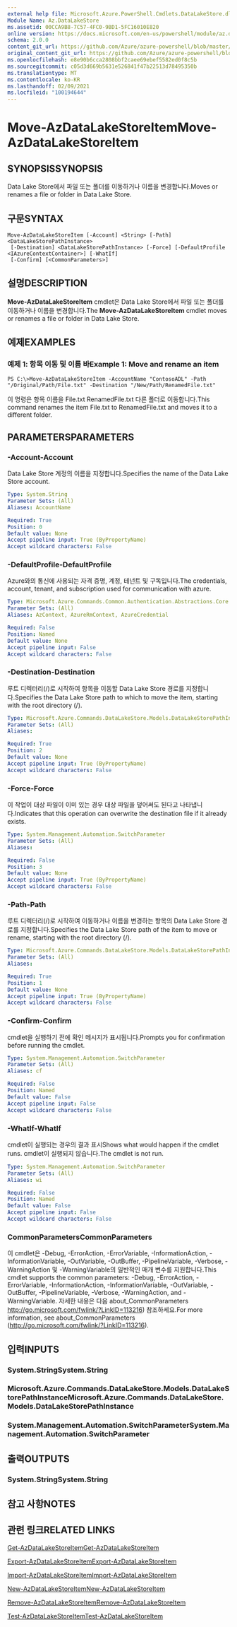 ```yaml
---
external help file: Microsoft.Azure.PowerShell.Cmdlets.DataLakeStore.dll-Help.xml
Module Name: Az.DataLakeStore
ms.assetid: 00CCA9B8-7C57-4FC0-9BD1-5FC16010E820
online version: https://docs.microsoft.com/en-us/powershell/module/az.datalakestore/move-azdatalakestoreitem
schema: 2.0.0
content_git_url: https://github.com/Azure/azure-powershell/blob/master/src/DataLakeStore/DataLakeStore/help/Move-AzDataLakeStoreItem.md
original_content_git_url: https://github.com/Azure/azure-powershell/blob/master/src/DataLakeStore/DataLakeStore/help/Move-AzDataLakeStoreItem.md
ms.openlocfilehash: e8e90b6cca2808bbf2caee69ebef5582ed0f8c5b
ms.sourcegitcommit: c05d3d669b5631e526841f47b22513d78495350b
ms.translationtype: MT
ms.contentlocale: ko-KR
ms.lasthandoff: 02/09/2021
ms.locfileid: "100194644"
---
```

# <span data-ttu-id="07215-101">Move-AzDataLakeStoreItem</span><span class="sxs-lookup"><span data-stu-id="07215-101">Move-AzDataLakeStoreItem</span></span>

## <span data-ttu-id="07215-102">SYNOPSIS</span><span class="sxs-lookup"><span data-stu-id="07215-102">SYNOPSIS</span></span>
<span data-ttu-id="07215-103">Data Lake Store에서 파일 또는 폴더를 이동하거나 이름을 변경합니다.</span><span class="sxs-lookup"><span data-stu-id="07215-103">Moves or renames a file or folder in Data Lake Store.</span></span>

## <span data-ttu-id="07215-104">구문</span><span class="sxs-lookup"><span data-stu-id="07215-104">SYNTAX</span></span>

```
Move-AzDataLakeStoreItem [-Account] <String> [-Path] <DataLakeStorePathInstance>
 [-Destination] <DataLakeStorePathInstance> [-Force] [-DefaultProfile <IAzureContextContainer>] [-WhatIf]
 [-Confirm] [<CommonParameters>]
```

## <span data-ttu-id="07215-105">설명</span><span class="sxs-lookup"><span data-stu-id="07215-105">DESCRIPTION</span></span>
<span data-ttu-id="07215-106">**Move-AzDataLakeStoreItem** cmdlet은 Data Lake Store에서 파일 또는 폴더를 이동하거나 이름을 변경합니다.</span><span class="sxs-lookup"><span data-stu-id="07215-106">The **Move-AzDataLakeStoreItem** cmdlet moves or renames a file or folder in Data Lake Store.</span></span>

## <span data-ttu-id="07215-107">예제</span><span class="sxs-lookup"><span data-stu-id="07215-107">EXAMPLES</span></span>

### <span data-ttu-id="07215-108">예제 1: 항목 이동 및 이름 바</span><span class="sxs-lookup"><span data-stu-id="07215-108">Example 1: Move and rename an item</span></span>
```
PS C:\>Move-AzDataLakeStoreItem -AccountName "ContosoADL" -Path "/Original/Path/File.txt" -Destination "/New/Path/RenamedFile.txt"
```

<span data-ttu-id="07215-109">이 명령은 항목 이름을 File.txt RenamedFile.txt 다른 폴더로 이동합니다.</span><span class="sxs-lookup"><span data-stu-id="07215-109">This command renames the item File.txt to RenamedFile.txt and moves it to a different folder.</span></span>

## <span data-ttu-id="07215-110">PARAMETERS</span><span class="sxs-lookup"><span data-stu-id="07215-110">PARAMETERS</span></span>

### <span data-ttu-id="07215-111">-Account</span><span class="sxs-lookup"><span data-stu-id="07215-111">-Account</span></span>
<span data-ttu-id="07215-112">Data Lake Store 계정의 이름을 지정합니다.</span><span class="sxs-lookup"><span data-stu-id="07215-112">Specifies the name of the Data Lake Store account.</span></span>

```yaml
Type: System.String
Parameter Sets: (All)
Aliases: AccountName

Required: True
Position: 0
Default value: None
Accept pipeline input: True (ByPropertyName)
Accept wildcard characters: False
```

### <span data-ttu-id="07215-113">-DefaultProfile</span><span class="sxs-lookup"><span data-stu-id="07215-113">-DefaultProfile</span></span>
<span data-ttu-id="07215-114">Azure와의 통신에 사용되는 자격 증명, 계정, 테넌트 및 구독입니다.</span><span class="sxs-lookup"><span data-stu-id="07215-114">The credentials, account, tenant, and subscription used for communication with azure.</span></span>

```yaml
Type: Microsoft.Azure.Commands.Common.Authentication.Abstractions.Core.IAzureContextContainer
Parameter Sets: (All)
Aliases: AzContext, AzureRmContext, AzureCredential

Required: False
Position: Named
Default value: None
Accept pipeline input: False
Accept wildcard characters: False
```

### <span data-ttu-id="07215-115">-Destination</span><span class="sxs-lookup"><span data-stu-id="07215-115">-Destination</span></span>
<span data-ttu-id="07215-116">루트 디렉터리(/)로 시작하여 항목을 이동할 Data Lake Store 경로를 지정합니다.</span><span class="sxs-lookup"><span data-stu-id="07215-116">Specifies the Data Lake Store path to which to move the item, starting with the root directory (/).</span></span>

```yaml
Type: Microsoft.Azure.Commands.DataLakeStore.Models.DataLakeStorePathInstance
Parameter Sets: (All)
Aliases:

Required: True
Position: 2
Default value: None
Accept pipeline input: True (ByPropertyName)
Accept wildcard characters: False
```

### <span data-ttu-id="07215-117">-Force</span><span class="sxs-lookup"><span data-stu-id="07215-117">-Force</span></span>
<span data-ttu-id="07215-118">이 작업이 대상 파일이 이미 있는 경우 대상 파일을 덮어써도 된다고 나타냅니다.</span><span class="sxs-lookup"><span data-stu-id="07215-118">Indicates that this operation can overwrite the destination file if it already exists.</span></span>

```yaml
Type: System.Management.Automation.SwitchParameter
Parameter Sets: (All)
Aliases:

Required: False
Position: 3
Default value: None
Accept pipeline input: True (ByPropertyName)
Accept wildcard characters: False
```

### <span data-ttu-id="07215-119">-Path</span><span class="sxs-lookup"><span data-stu-id="07215-119">-Path</span></span>
<span data-ttu-id="07215-120">루트 디렉터리(/)로 시작하여 이동하거나 이름을 변경하는 항목의 Data Lake Store 경로를 지정합니다.</span><span class="sxs-lookup"><span data-stu-id="07215-120">Specifies the Data Lake Store path of the item to move or rename, starting with the root directory (/).</span></span>

```yaml
Type: Microsoft.Azure.Commands.DataLakeStore.Models.DataLakeStorePathInstance
Parameter Sets: (All)
Aliases:

Required: True
Position: 1
Default value: None
Accept pipeline input: True (ByPropertyName)
Accept wildcard characters: False
```

### <span data-ttu-id="07215-121">-Confirm</span><span class="sxs-lookup"><span data-stu-id="07215-121">-Confirm</span></span>
<span data-ttu-id="07215-122">cmdlet을 실행하기 전에 확인 메시지가 표시됩니다.</span><span class="sxs-lookup"><span data-stu-id="07215-122">Prompts you for confirmation before running the cmdlet.</span></span>

```yaml
Type: System.Management.Automation.SwitchParameter
Parameter Sets: (All)
Aliases: cf

Required: False
Position: Named
Default value: False
Accept pipeline input: False
Accept wildcard characters: False
```

### <span data-ttu-id="07215-123">-WhatIf</span><span class="sxs-lookup"><span data-stu-id="07215-123">-WhatIf</span></span>
<span data-ttu-id="07215-124">cmdlet이 실행되는 경우의 결과 표시</span><span class="sxs-lookup"><span data-stu-id="07215-124">Shows what would happen if the cmdlet runs.</span></span>
<span data-ttu-id="07215-125">cmdlet이 실행되지 않습니다.</span><span class="sxs-lookup"><span data-stu-id="07215-125">The cmdlet is not run.</span></span>

```yaml
Type: System.Management.Automation.SwitchParameter
Parameter Sets: (All)
Aliases: wi

Required: False
Position: Named
Default value: False
Accept pipeline input: False
Accept wildcard characters: False
```

### <span data-ttu-id="07215-126">CommonParameters</span><span class="sxs-lookup"><span data-stu-id="07215-126">CommonParameters</span></span>
<span data-ttu-id="07215-127">이 cmdlet은 -Debug, -ErrorAction, -ErrorVariable, -InformationAction, -InformationVariable, -OutVariable, -OutBuffer, -PipelineVariable, -Verbose, -WarningAction 및 -WarningVariable의 일반적인 매개 변수를 지원합니다.</span><span class="sxs-lookup"><span data-stu-id="07215-127">This cmdlet supports the common parameters: -Debug, -ErrorAction, -ErrorVariable, -InformationAction, -InformationVariable, -OutVariable, -OutBuffer, -PipelineVariable, -Verbose, -WarningAction, and -WarningVariable.</span></span> <span data-ttu-id="07215-128">자세한 내용은 다음 about_CommonParameters http://go.microsoft.com/fwlink/?LinkID=113216) 참조하세요.</span><span class="sxs-lookup"><span data-stu-id="07215-128">For more information, see about_CommonParameters (http://go.microsoft.com/fwlink/?LinkID=113216).</span></span>

## <span data-ttu-id="07215-129">입력</span><span class="sxs-lookup"><span data-stu-id="07215-129">INPUTS</span></span>

### <span data-ttu-id="07215-130">System.String</span><span class="sxs-lookup"><span data-stu-id="07215-130">System.String</span></span>

### <span data-ttu-id="07215-131">Microsoft.Azure.Commands.DataLakeStore.Models.DataLakeStorePathInstance</span><span class="sxs-lookup"><span data-stu-id="07215-131">Microsoft.Azure.Commands.DataLakeStore.Models.DataLakeStorePathInstance</span></span>

### <span data-ttu-id="07215-132">System.Management.Automation.SwitchParameter</span><span class="sxs-lookup"><span data-stu-id="07215-132">System.Management.Automation.SwitchParameter</span></span>

## <span data-ttu-id="07215-133">출력</span><span class="sxs-lookup"><span data-stu-id="07215-133">OUTPUTS</span></span>

### <span data-ttu-id="07215-134">System.String</span><span class="sxs-lookup"><span data-stu-id="07215-134">System.String</span></span>

## <span data-ttu-id="07215-135">참고 사항</span><span class="sxs-lookup"><span data-stu-id="07215-135">NOTES</span></span>

## <span data-ttu-id="07215-136">관련 링크</span><span class="sxs-lookup"><span data-stu-id="07215-136">RELATED LINKS</span></span>

[<span data-ttu-id="07215-137">Get-AzDataLakeStoreItem</span><span class="sxs-lookup"><span data-stu-id="07215-137">Get-AzDataLakeStoreItem</span></span>](./Get-AzDataLakeStoreItem.md)

[<span data-ttu-id="07215-138">Export-AzDataLakeStoreItem</span><span class="sxs-lookup"><span data-stu-id="07215-138">Export-AzDataLakeStoreItem</span></span>](./Export-AzDataLakeStoreItem.md)

[<span data-ttu-id="07215-139">Import-AzDataLakeStoreItem</span><span class="sxs-lookup"><span data-stu-id="07215-139">Import-AzDataLakeStoreItem</span></span>](./Import-AzDataLakeStoreItem.md)

[<span data-ttu-id="07215-140">New-AzDataLakeStoreItem</span><span class="sxs-lookup"><span data-stu-id="07215-140">New-AzDataLakeStoreItem</span></span>](./New-AzDataLakeStoreItem.md)

[<span data-ttu-id="07215-141">Remove-AzDataLakeStoreItem</span><span class="sxs-lookup"><span data-stu-id="07215-141">Remove-AzDataLakeStoreItem</span></span>](./Remove-AzDataLakeStoreItem.md)

[<span data-ttu-id="07215-142">Test-AzDataLakeStoreItem</span><span class="sxs-lookup"><span data-stu-id="07215-142">Test-AzDataLakeStoreItem</span></span>](./Test-AzDataLakeStoreItem.md)



